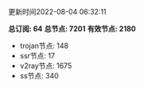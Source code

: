 更新时间2022-08-04 06:32:11

**总订阅: 64**
**总节点: 7201**
**有效节点: 2180**
- trojan节点: 148
- ssr节点: 17
- v2ray节点: 1675
- ss节点: 340
